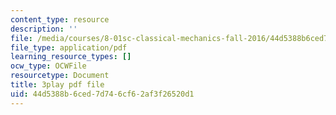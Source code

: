 ```yaml
---
content_type: resource
description: ''
file: /media/courses/8-01sc-classical-mechanics-fall-2016/44d5388b6ced7d746cf62af3f26520d1_0mGd0JUmgm8.pdf
file_type: application/pdf
learning_resource_types: []
ocw_type: OCWFile
resourcetype: Document
title: 3play pdf file
uid: 44d5388b-6ced-7d74-6cf6-2af3f26520d1
---
```

